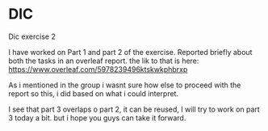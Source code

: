 # DIC
Dic exercise 2



I have worked on Part 1 and part 2 of the exercise. Reported briefly about both the tasks in an overleaf report. the lik to that is here:
https://www.overleaf.com/5978239496ktskwkphbrxp

As i mentioned in the group i wasnt sure how else to proceed with the report so this, i did based on what i could interpret.

I see that part 3 overlaps o part 2, it can be reused, I will try to work on part 3 today a bit. but i hope you guys can take it forward.
